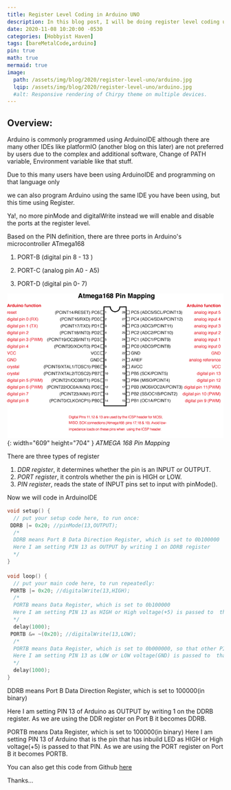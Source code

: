 ```yaml
---
title: Register Level Coding in Arduino UNO
description: In this blog post, I will be doing register level coding using Arduino UNO.
date: 2020-11-08 10:20:00 -0530
categories: [Hobbyist Haven]
tags: [bareMetalCode,arduino]
pin: true
math: true
mermaid: true
image:
  path: /assets/img/blog/2020/register-level-uno/arduino.jpg
  lqip: /assets/img/blog/2020/register-level-uno/arduino.jpg
  #alt: Responsive rendering of Chirpy theme on multiple devices.
---
```


## Overview:

Arduino is commonly programmed using ArduinoIDE although there are many other IDEs like platformIO (another blog on this later) are not preferred by users due to the complex and additional software, Change of PATH variable, Environment variable like that stuff.


Due to this many users have been using ArduinoIDE and programming on that language only

we can also program Arduino using the same IDE you have been using, but this time using Register.

Ya!, no more pinMode and digitalWrite instead we will enable and disable the ports at the register level.


Based on the PIN definition, there are three ports in Arduino's microcontroller ATmega168

1. PORT-B (digital pin 8 - 13 )

1. PORT-C (analog pin A0 - A5)

1. PORT-D (digital pin 0- 7)

![ATMEGA 168 Pin Mapping](assets\img\blog\2020\register-level-uno\Atmega168PinMap.png){: width="609" height="704" }
_ATMEGA 168 Pin Mapping_

There are three types of  register

1. *DDR register*, it determines whether the pin is an INPUT or OUTPUT. 
1. *PORT register*, it controls whether the pin is HIGH or LOW. 
1. *PIN register*, reads the state of INPUT pins set to input with pinMode().


Now we will code in ArduinoIDE

```c
void setup() {
  // put your setup code here, to run once:
 DDRB |= 0x20; //pinMode(13,OUTPUT);
  /*
  DDRB means Port B Data Direction Register, which is set to 0b100000
  Here I am setting PIN 13 as OUTPUT by writing 1 on DDRB register
  */
}

void loop() {
  // put your main code here, to run repeatedly:
 PORTB |= 0x20; //digitalWrite(13,HIGH);
  /*
  PORTB means Data Register, which is set to 0b100000
  Here I am setting PIN 13 as HIGH or High voltage(+5) is passed to  that PIN
  */
  delay(1000);
 PORTB &= ~(0x20); //digitalWrite(13,LOW);
  /*
  PORTB means Data Register, which is set to 0b000000, so that other PINs are not modified
  Here I am setting PIN 13 as LOW or LOW voltage(GND) is passed to  that PIN
  */
  delay(1000);
}
```

DDRB means Port B Data Direction Register, which is set to 100000(in binary)

Here I am setting PIN 13 of Arduino as OUTPUT by writing 1 on the DDRB register. As we are using the DDR register on Port B it becomes DDRB.


PORTB means Data Register, which is set to 100000(in binary)
Here I am setting PIN 13 of Arduino that is the pin that has inbuild LED as HIGH or High voltage(+5) is passed to that PIN. As we are using the PORT register on Port B it becomes PORTB.


You can also get this code from Github [here](https://github.com/MadeByBalaji/Arduino/blob/master/BareMetalCode/LedBlink.ino)


Thanks...